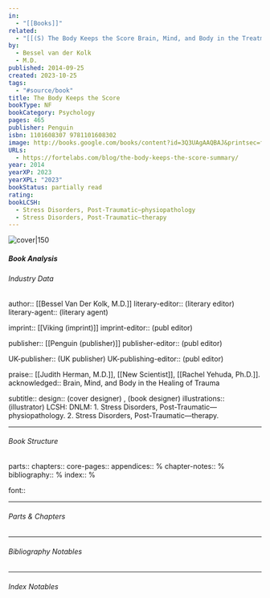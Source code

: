 ```yaml
---
in:
  - "[[Books]]"
related:
  - "[[(S) The Body Keeps the Score Brain, Mind, and Body in the Treatment of Trauma (Book Summary)]]"
by:
  - Bessel van der Kolk
  - M.D.
published: 2014-09-25
created: 2023-10-25
tags:
  - "#source/book"
title: The Body Keeps the Score
bookType: NF
bookCategory: Psychology
pages: 465
publisher: Penguin
isbn: 1101608307 9781101608302
image: http://books.google.com/books/content?id=3Q3UAgAAQBAJ&printsec=frontcover&img=1&zoom=1&edge=curl&source=gbs_api
URLs:
  - https://fortelabs.com/blog/the-body-keeps-the-score-summary/
year: 2014
yearXP: 2023
yearXPL: "2023"
bookStatus: partially read
rating:
bookLCSH:
  - Stress Disorders, Post-Traumatic—physiopathology
  - Stress Disorders, Post-Traumatic—therapy
---
```


![cover|150](http://books.google.com/books/content?id=3Q3UAgAAQBAJ&printsec=frontcover&img=1&zoom=1&edge=curl&source=gbs_api)

##### Book Analysis
###### Industry Data
author:: [[Bessel Van Der Kolk, M.D.]]
literary-editor::  (literary editor)
literary-agent::  (literary agent)

imprint:: [[Viking (imprint)]]
imprint-editor::  (publ editor)

publisher:: [[Penguin (publisher)]]
publisher-editor::  (publ editor)

UK-publisher::  (UK publisher)
UK-publishing-editor::  (publ editor)

praise:: [[Judith Herman, M.D.]], [[New Scientist]], [[Rachel Yehuda, Ph.D.]].
acknowledged:: Brain, Mind, and Body in the Healing of Trauma

subtitle:: 
design::  (cover designer) , (book designer)
illustrations::  (illustrator)
LCSH: DNLM: 1. Stress Disorders, Post-Traumatic—physiopathology. 2. Stress Disorders, Post-Traumatic—therapy.

---

###### Book Structure
parts:: 
chapters:: 
core-pages:: 
appendices:: %
chapter-notes:: %
bibliography:: %
index::  %

font::

---

###### Parts & Chapters

---

###### Bibliography Notables


---

###### Index Notables

